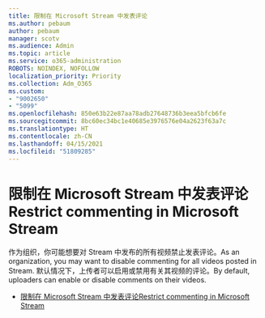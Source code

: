 ```yaml
---
title: 限制在 Microsoft Stream 中发表评论
ms.author: pebaum
author: pebaum
manager: scotv
ms.audience: Admin
ms.topic: article
ms.service: o365-administration
ROBOTS: NOINDEX, NOFOLLOW
localization_priority: Priority
ms.collection: Adm_O365
ms.custom:
- "9002650"
- "5099"
ms.openlocfilehash: 850e63b22e87aa78adb27648736b3eea5bfcb6fe
ms.sourcegitcommit: 8bc60ec34bc1e40685e3976576e04a2623f63a7c
ms.translationtype: HT
ms.contentlocale: zh-CN
ms.lasthandoff: 04/15/2021
ms.locfileid: "51809285"
---
```

# <a name="restrict-commenting-in-microsoft-stream"></a><span data-ttu-id="d89b9-102">限制在 Microsoft Stream 中发表评论</span><span class="sxs-lookup"><span data-stu-id="d89b9-102">Restrict commenting in Microsoft Stream</span></span>

<span data-ttu-id="d89b9-103">作为组织，你可能想要对 Stream 中发布的所有视频禁止发表评论。</span><span class="sxs-lookup"><span data-stu-id="d89b9-103">As an organization, you may want to disable commenting for all videos posted in Stream.</span></span> <span data-ttu-id="d89b9-104">默认情况下，上传者可以启用或禁用有关其视频的评论。</span><span class="sxs-lookup"><span data-stu-id="d89b9-104">By default, uploaders can enable or disable comments on their videos.</span></span>

- [<span data-ttu-id="d89b9-105">限制在 Microsoft Stream 中发表评论</span><span class="sxs-lookup"><span data-stu-id="d89b9-105">Restrict commenting in Microsoft Stream</span></span>](https://docs.microsoft.com/stream/portal-disable-comments)
